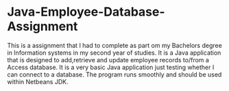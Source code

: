# Java-Employee-Database-Assignment
This is a assignment that I had to complete as part om my Bachelors degree in Information systems in my second year of studies. It is a Java application that is designed to add,retrieve and update employee records to/from a Access database. It is a very basic Java application just testing whether I can connect to a database. The program runs smoothly and should be used within Netbeans JDK.
